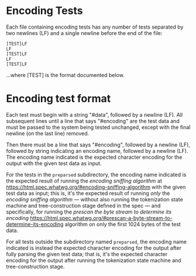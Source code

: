 Encoding Tests
==============

Each file containing encoding tests has any number of tests separated by
two newlines (LF) and a single newline before the end of the file:

    [TEST]LF
    LF
    [TEST]LF
    LF
    [TEST]LF

...where [TEST] is the format documented below.

Encoding test format
====================

Each test must begin with a string "\#data", followed by a newline (LF).
All subsequent lines until a line that says "\#encoding" are the test data
and must be passed to the system being tested unchanged, except with the
final newline (on the last line) removed.

Then there must be a line that says "\#encoding", followed by a newline
(LF), followed by string indicating an encoding name, followed by a newline
(LF). The encoding name indicated is the expected character encoding for
the output with the given test data as input.

For the tests in the `preparsed` subdirectory, the encoding name indicated
is the expected result of running the *encoding sniffing algorithm* at
https://html.spec.whatwg.org/#encoding-sniffing-algorithm with the given
test data as input; this is, it's the expected result of running *only* the
*encoding sniffing algorithm* — without also running the tokenization state
machine and tree-construction stage defined in the spec — and specifically,
for running the *prescan the byte stream to determine its encoding*
https://html.spec.whatwg.org/#prescan-a-byte-stream-to-determine-its-encoding
algorithm on only the first 1024 bytes of the test data.

For all tests outside the subdirectory named `preparsed`, the encoding name
indicated is instead the expected character encoding for the output after
fully parsing the given test data; that is, it's the expected character
encoding for the output after running the tokenization state machine and
tree-construction stage.
